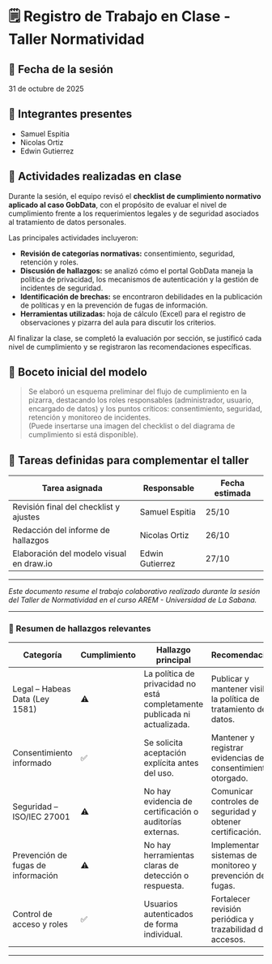 # 🗒️ Registro de Trabajo en Clase - Taller Normatividad

## 📆 Fecha de la sesión
31 de octubre de 2025

## 👥 Integrantes presentes
- Samuel Espitia  
- Nicolas Ortiz
- Edwin Gutierrez 

## 🧠 Actividades realizadas en clase

Durante la sesión, el equipo revisó el **checklist de cumplimiento normativo aplicado al caso GobData**, con el propósito de evaluar el nivel de cumplimiento frente a los requerimientos legales y de seguridad asociados al tratamiento de datos personales.  

Las principales actividades incluyeron:  

- **Revisión de categorías normativas:** consentimiento, seguridad, retención y roles.  
- **Discusión de hallazgos:** se analizó cómo el portal GobData maneja la política de privacidad, los mecanismos de autenticación y la gestión de incidentes de seguridad.  
- **Identificación de brechas:** se encontraron debilidades en la publicación de políticas y en la prevención de fugas de información.  
- **Herramientas utilizadas:** hoja de cálculo (Excel) para el registro de observaciones y pizarra del aula para discutir los criterios.  

Al finalizar la clase, se completó la evaluación por sección, se justificó cada nivel de cumplimiento y se registraron las recomendaciones específicas.

## 🧩 Boceto inicial del modelo

> Se elaboró un esquema preliminar del flujo de cumplimiento en la pizarra, destacando los roles responsables (administrador, usuario, encargado de datos) y los puntos críticos: consentimiento, seguridad, retención y monitoreo de incidentes.  
> (Puede insertarse una imagen del checklist o del diagrama de cumplimiento si está disponible).

## 🔁 Tareas definidas para complementar el taller

| Tarea asignada | Responsable | Fecha estimada |
|----------------|-------------|----------------|
| Revisión final del checklist y ajustes | Samuel Espitia | 25/10 |
| Redacción del informe de hallazgos | Nicolas Ortiz| 26/10 |
| Elaboración del modelo visual en draw.io | Edwin Gutierrez | 27/10 |

---

_Este documento resume el trabajo colaborativo realizado durante la sesión del Taller de Normatividad en el curso AREM - Universidad de La Sabana._

---

### 🧾 Resumen de hallazgos relevantes

| Categoría | Cumplimiento | Hallazgo principal | Recomendación |
|------------|--------------|-------------------|----------------|
| Legal – Habeas Data (Ley 1581) | ⚠️ | La política de privacidad no está completamente publicada ni actualizada. | Publicar y mantener visible la política de tratamiento de datos. |
| Consentimiento informado | ✅ | Se solicita aceptación explícita antes del uso. | Mantener y registrar evidencias del consentimiento otorgado. |
| Seguridad – ISO/IEC 27001 | ⚠️ | No hay evidencia de certificación o auditorías externas. | Comunicar controles de seguridad y obtener certificación. |
| Prevención de fugas de información | ⚠️ | No hay herramientas claras de detección o respuesta. | Implementar sistemas de monitoreo y prevención de fugas. |
| Control de acceso y roles | ✅ | Usuarios autenticados de forma individual. | Fortalecer revisión periódica y trazabilidad de accesos. |

---

